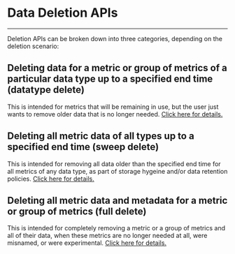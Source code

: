 # Data Deletion APIs

---

Deletion APIs can be broken down into three categories, depending on the deletion scenario:
## Deleting data for a metric or group of metrics of a particular data type up to a specified end time (datatype delete)
This is intended for metrics that will be remaining in use, but the user just wants to remove older data that is no longer needed. [Click here for details.](data-deletion-datatype.md)
## Deleting all metric data of all types up to a specified end time (sweep delete)
This is intended for removing all data older than the specified end time for all metrics of any data type, as part of storage hygeine and/or data retention policies. [Click here for details.](data-deletion-sweep.md)
## Deleting all metric data and metadata for a metric or group of metrics (full delete)
This is intended for completely removing a metric or a group of metrics and all of their data, when these metrics are no longer needed at all, were misnamed, or were experimental. [Click here for details.](api/delete-full.md)
